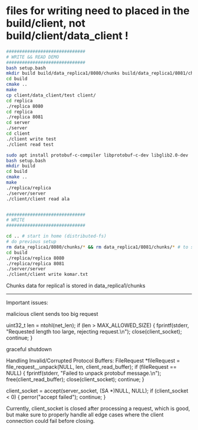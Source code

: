 
# files for writing need to placed in the build/client, not build/client/data_client !
   ```bash
##############################
# WRITE && READ DEMO
##############################
bash setup.bash
mkdir build build/data_replica1/8080/chunks build/data_replica1/8081/chunks
cd build
cmake ..
make
cp client/data_client/test client/
cd replica
./replica 8080
cd replica
./replica 8081
cd server
./server
cd client
./client write test
./client read test

sudo apt install protobuf-c-compiler libprotobuf-c-dev libglib2.0-dev
bash setup.bash
mkdir build
cd build
cmake ..
make
./replica/replica
./server/server
./client/client read ala


##############################
# WRITE
##############################

cd .. # start in home (distributed-fs)
# do previous setup
rm data_replica1/8080/chunks/* && rm data_replica1/8081/chunks/* # to see that (many) replicas write the chunks
cd build
./replica/replica 8080
./replica/replica 8081
./server/server
./client/client write komar.txt
   ```

Chunks data for replica1 is stored in data_replica1/chunks


------------------------------------------------------------------------
Important issues:

malicious client sends too big request

uint32_t len = ntohl(net_len);
if (len > MAX_ALLOWED_SIZE) {
    fprintf(stderr, "Requested length too large, rejecting request.\n");
    close(client_socket);
    continue;
}

graceful shutdown

Handling Invalid/Corrupted Protocol Buffers:
FileRequest *fileRequest = file_request__unpack(NULL, len, client_read_buffer);
if (fileRequest == NULL) {
    fprintf(stderr, "Failed to unpack protobuf message.\n");
    free(client_read_buffer);
    close(client_socket);
    continue;
}

client_socket = accept(server_socket, (SA *)NULL, NULL);
if (client_socket < 0) {
    perror("accept failed");
    continue;
}


Currently, client_socket is closed after processing a request, which is good, but make sure to properly handle all edge cases where the client connection could fail before closing.
